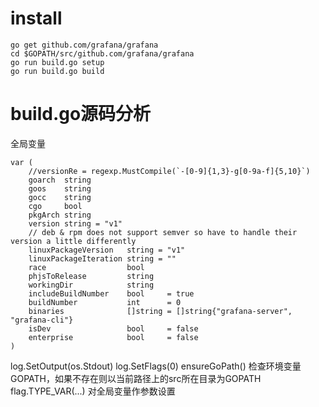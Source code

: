 
# install

```
go get github.com/grafana/grafana
cd $GOPATH/src/github.com/grafana/grafana
go run build.go setup
go run build.go build
```


# build.go源码分析

全局变量
```
var (
	//versionRe = regexp.MustCompile(`-[0-9]{1,3}-g[0-9a-f]{5,10}`)
	goarch  string
	goos    string
	gocc    string
	cgo     bool
	pkgArch string
	version string = "v1"
	// deb & rpm does not support semver so have to handle their version a little differently
	linuxPackageVersion   string = "v1"
	linuxPackageIteration string = ""
	race                  bool
	phjsToRelease         string
	workingDir            string
	includeBuildNumber    bool     = true
	buildNumber           int      = 0
	binaries              []string = []string{"grafana-server", "grafana-cli"}
	isDev                 bool     = false
	enterprise            bool     = false
)
```

log.SetOutput(os.Stdout)
log.SetFlags(0)
ensureGoPath()  检查环境变量GOPATH，如果不存在则以当前路径上的src所在目录为GOPATH
flag.TYPE_VAR(...)  对全局变量作参数设置